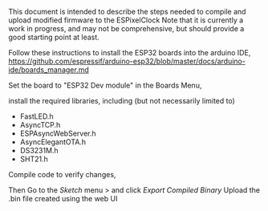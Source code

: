 This document is intended to describe the steps needed to compile and upload modified firmware to the ESPixelClock
Note that it is currently a work in progress, and may not be comprehensive, but should provide a good starting point at least.


Follow these instructions to install the ESP32 boards into the arduino IDE, https://github.com/espressif/arduino-esp32/blob/master/docs/arduino-ide/boards_manager.md

Set the board to "ESP32 Dev module" in the Boards Menu,

install the required libraries, including (but not necessarily limited to)
- FastLED.h
- AsyncTCP.h
- ESPAsyncWebServer.h
- AsyncElegantOTA.h
- DS3231M.h
- SHT21.h

Compile code to verify changes,

Then Go to the _Sketch_ menu > and click _Export Compiled Binary_
Upload the .bin file created using the web UI

